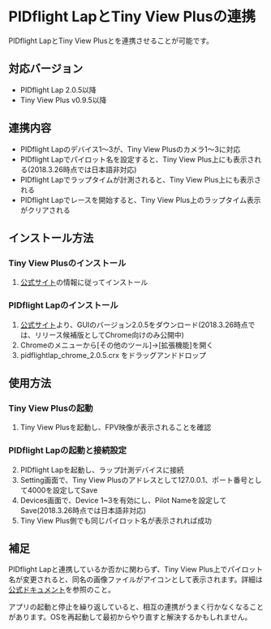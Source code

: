 # PIDflight LapとTiny View Plusの連携

PIDflight LapとTiny View Plusとを連携させることが可能です。

## 対応バージョン

- PIDflight Lap 2.0.5以降
- Tiny View Plus v0.9.5以降

## 連携内容

- PIDflight Lapのデバイス1〜3が、Tiny View Plusのカメラ1〜3に対応
- PIDflight Lapでパイロット名を設定すると、Tiny View Plus上にも表示される(2018.3.26時点では日本語非対応)
- PIDflight Lapでラップタイムが計測されると、Tiny View Plus上にも表示される
- PIDflight Lapでレースを開始すると、Tiny View Plus上のラップタイム表示がクリアされる

## インストール方法

### Tiny View Plusのインストール

1. [公式サイト](https://github.com/t-asano/tinyviewplus)の情報に従ってインストール

### PIDflight Lapのインストール

1. [公式サイト](https://www.pidflight.com/pidflight-lap/downloads/#gui-rc)より、GUIのバージョン2.0.5をダウンロード(2018.3.26時点では、リリース候補版としてChrome向けのみ公開中)
2. Chromeのメニューから[その他のツール]->[拡張機能]を開く
3. pidflightlap\_chrome\_2.0.5.crx をドラッグアンドドロップ

## 使用方法

### Tiny View Plusの起動

1. Tiny View Plusを起動し、FPV映像が表示されることを確認

### PIDflight Lapの起動と接続設定

2. PIDflight Lapを起動し、ラップ計測デバイスに接続
3. Setting画面で、Tiny View Plusのアドレスとして127.0.0.1、ポート番号として4000を設定してSave
3. Devices画面で、Device 1~3を有効にし、Pilot Nameを設定してSave(2018.3.26時点では日本語非対応)
4. Tiny View Plus側でも同じパイロット名が表示されれば成功

## 補足

PIDflight Lapと連携しているか否かに関わらず、Tiny View  Plus上でパイロット名が変更されると、同名の画像ファイルがアイコンとして表示されます。詳細は[公式ドキュメント](https://github.com/t-asano/tinyviewplus)を参照のこと。

アプリの起動と停止を繰り返していると、相互の連携がうまく行かなくなることがあります。OSを再起動して最初からやり直すと解決するかもしれません。
